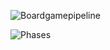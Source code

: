 ![Boardgamepipeline](https://github.com/ritvikraj-cse/Projects/blob/Jenkins/Boardgamepipeline_s/cicd.png)

![Phases](https://github.com/ritvikraj-cse/Projects/blob/Jenkins/Boardgamepipeline_s/Phases.png)